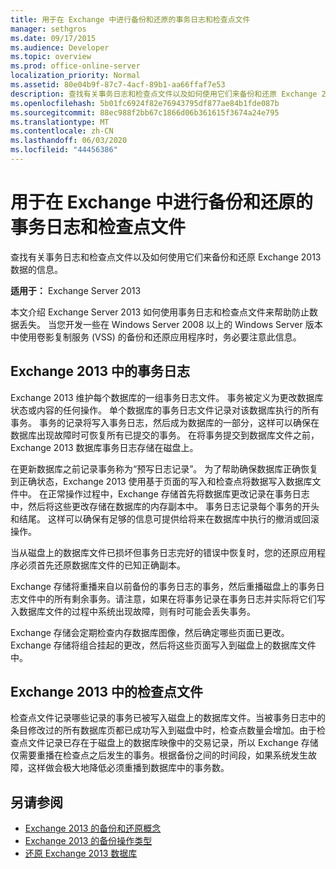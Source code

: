 ```yaml
---
title: 用于在 Exchange 中进行备份和还原的事务日志和检查点文件
manager: sethgros
ms.date: 09/17/2015
ms.audience: Developer
ms.topic: overview
ms.prod: office-online-server
localization_priority: Normal
ms.assetid: 80e04b9f-87c7-4acf-89b1-aa66ffaf7e53
description: 查找有关事务日志和检查点文件以及如何使用它们来备份和还原 Exchange 2013 数据的信息。
ms.openlocfilehash: 5b01fc6924f82e76943795df877ae84b1fde087b
ms.sourcegitcommit: 88ec988f2bb67c1866d06b361615f3674a24e795
ms.translationtype: MT
ms.contentlocale: zh-CN
ms.lasthandoff: 06/03/2020
ms.locfileid: "44456386"
---
```

# <a name="transaction-logs-and-checkpoint-files-for-backup-and-restore-in-exchange"></a>用于在 Exchange 中进行备份和还原的事务日志和检查点文件

查找有关事务日志和检查点文件以及如何使用它们来备份和还原 Exchange 2013 数据的信息。
  
**适用于：** Exchange Server 2013 
  
本文介绍 Exchange Server 2013 如何使用事务日志和检查点文件来帮助防止数据丢失。 当您开发一些在 Windows Server 2008 以上的 Windows Server 版本中使用卷影复制服务 (VSS) 的备份和还原应用程序时，务必要注意此信息。
  
## <a name="transaction-logs-in-exchange-2013"></a>Exchange 2013 中的事务日志

Exchange 2013 维护每个数据库的一组事务日志文件。 事务被定义为更改数据库状态或内容的任何操作。 单个数据库的事务日志文件记录对该数据库执行的所有事务。 事务的记录将写入事务日志，然后成为数据库的一部分，这样可以确保在数据库出现故障时可恢复所有已提交的事务。 在将事务提交到数据库文件之前，Exchange 2013 数据库事务日志存储在磁盘上。 
  
在更新数据库之前记录事务称为“预写日志记录”。 为了帮助确保数据库正确恢复到正确状态，Exchange 2013 使用基于页面的写入和检查点将数据写入数据库文件中。 在正常操作过程中，Exchange 存储首先将数据库更改记录在事务日志中，然后将这些更改存储在数据库的内存副本中。 事务日志记录每个事务的开头和结尾。 这样可以确保有足够的信息可提供给将来在数据库中执行的撤消或回滚操作。
  
当从磁盘上的数据库文件已损坏但事务日志完好的错误中恢复时，您的还原应用程序必须首先还原数据库文件的已知正确副本。
  
Exchange 存储将重播来自以前备份的事务日志的事务，然后重播磁盘上的事务日志文件中的所有剩余事务。请注意，如果在将事务记录在事务日志并实际将它们写入数据库文件的过程中系统出现故障，则有时可能会丢失事务。 
  
Exchange 存储会定期检查内存数据库图像，然后确定哪些页面已更改。Exchange 存储将组合挂起的更改，然后将这些页面写入到磁盘上的数据库文件中。
  
## <a name="checkpoint-files-in-exchange-2013"></a>Exchange 2013 中的检查点文件

检查点文件记录哪些记录的事务已被写入磁盘上的数据库文件。当被事务日志中的条目修改过的所有数据库页都已成功写入到磁盘中时，检查点数量会增加。由于检查点文件记录已存在于磁盘上的数据库映像中的交易记录，所以 Exchange 存储仅需要重播在检查点之后发生的事务。根据备份之间的时间段，如果系统发生故障，这样做会极大地降低必须重播到数据库中的事务数。
  
## <a name="see-also"></a>另请参阅

- [Exchange 2013 的备份和还原概念](backup-and-restore-concepts-for-exchange-2013.md)
- [Exchange 2013 的备份操作类型](types-of-backup-operations-for-exchange-2013.md)
- [还原 Exchange 2013 数据库](restoring-exchange-2013-databases.md)
    

